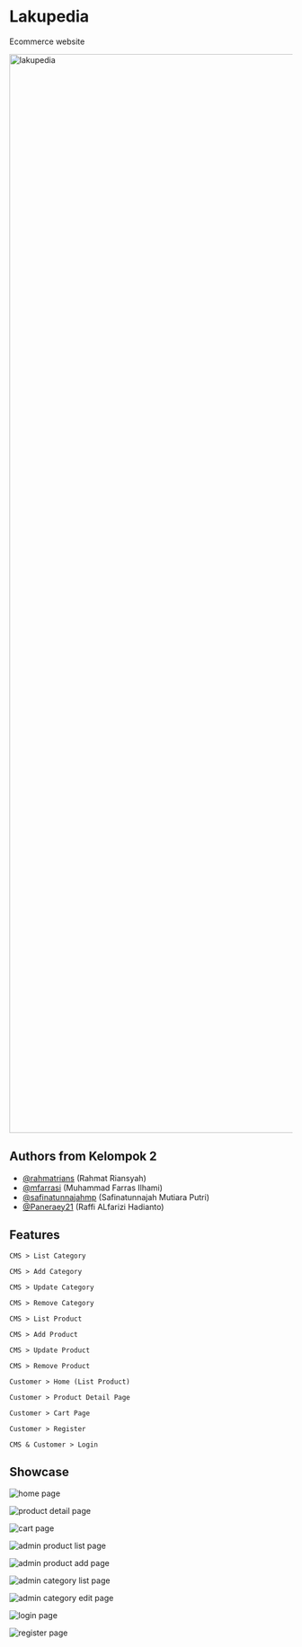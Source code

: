 
# Lakupedia

Ecommerce website

<img width="1920" alt="lakupedia" src="https://github.com/user-attachments/assets/5d1e5fcd-b72b-435d-a5ef-be59ba8a14b5" />



## Authors from Kelompok 2

- [@rahmatrians](https://github.com/rahmatrians) (Rahmat Riansyah)
- [@mfarrasi](https://github.com/mfarrasi) (Muhammad Farras Ilhami)
- [@safinatunnajahmp](https://github.com/safinatunnajahmp) (Safinatunnajah Mutiara Putri)
- [@Paneraey21](https://github.com/Paneraey21) (Raffi ALfarizi Hadianto)



## Features


```
CMS > List Category 
```

```
CMS > Add Category 
```

```
CMS > Update Category 
```

```
CMS > Remove Category 
```

```
CMS > List Product 
```

```
CMS > Add Product 
```

```
CMS > Update Product 
```

```
CMS > Remove Product 
```

```
Customer > Home (List Product) 
```

```
Customer > Product Detail Page
```

```
Customer > Cart Page 
```

```
Customer > Register 
```

```
CMS & Customer > Login 
```




## Showcase
![home page](https://github.com/user-attachments/assets/439a0bcc-d837-4657-bee0-abfe01175ac8)


![product detail page](https://github.com/user-attachments/assets/1734617a-4f33-46d0-80ef-bf0846461180)


![cart page](https://github.com/user-attachments/assets/0001b945-bd3d-488e-8633-c5eeb4a4ec04)


![admin product list page](https://github.com/user-attachments/assets/35109766-aff6-49b4-8666-fd856b12e535)


![admin product add page](https://github.com/user-attachments/assets/79d87794-57c4-4ec0-989d-002eb4aa13e0)


![admin category list page](https://github.com/user-attachments/assets/faf19bb1-5593-41a2-8069-cd2bb2a319e7)


![admin category edit page](https://github.com/user-attachments/assets/26882779-7890-44a6-af9f-14e41aa431f3)


![login page](https://github.com/user-attachments/assets/56e54170-ef62-4a20-8220-5e06d8209c64)


![register page](https://github.com/user-attachments/assets/1ef8d53e-e900-4b22-ba95-409e42600435)





